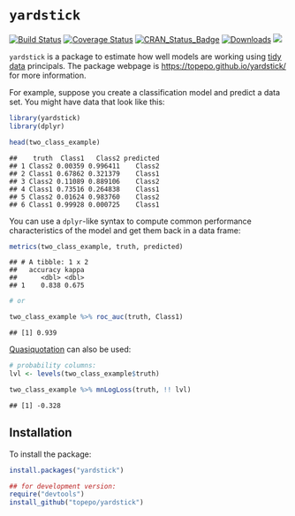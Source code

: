 
# `yardstick`

[![Build
Status](https://travis-ci.org/topepo/yardstick.svg?branch=master)](https://travis-ci.org/topepo/yardstick)
[![Coverage
Status](https://img.shields.io/codecov/c/github/topepo/yardstick/master.svg)](https://codecov.io/github/topepo/yardstick?branch=master)
[![CRAN\_Status\_Badge](http://www.r-pkg.org/badges/version/yardstick)](http://cran.rstudio.com/package=yardstick)
[![Downloads](http://cranlogs.r-pkg.org/badges/yardstick)](http://cran.rstudio.com/package=yardstick)
![](https://img.shields.io/badge/lifecycle-maturing-blue.svg)

`yardstick` is a package to estimate how well models are working using
[tidy data](https://www.jstatsoft.org/article/view/v059i10) principals.
The package webpage is <https://topepo.github.io/yardstick/> for more
information.

For example, suppose you create a classification model and predict a
data set. You might have data that look like this:

``` r
library(yardstick)
library(dplyr)

head(two_class_example)
```

    ##    truth  Class1   Class2 predicted
    ## 1 Class2 0.00359 0.996411    Class2
    ## 2 Class1 0.67862 0.321379    Class1
    ## 3 Class2 0.11089 0.889106    Class2
    ## 4 Class1 0.73516 0.264838    Class1
    ## 5 Class2 0.01624 0.983760    Class2
    ## 6 Class1 0.99928 0.000725    Class1

You can use a `dplyr`-like syntax to compute common performance
characteristics of the model and get them back in a data frame:

``` r
metrics(two_class_example, truth, predicted)
```

    ## # A tibble: 1 x 2
    ##   accuracy kappa
    ##      <dbl> <dbl>
    ## 1    0.838 0.675

``` r
# or 

two_class_example %>% roc_auc(truth, Class1)
```

    ## [1] 0.939

[Quasiquotation](http://rlang.tidyverse.org/reference/quasiquotation.html)
can also be used:

``` r
# probability columns:
lvl <- levels(two_class_example$truth)

two_class_example %>% mnLogLoss(truth, !! lvl)
```

    ## [1] -0.328

## Installation

To install the package:

``` r
install.packages("yardstick")

## for development version:
require("devtools")
install_github("topepo/yardstick")
```
